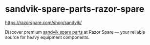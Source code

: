 # sandvik-spare-parts-razor-spare
https://razorspare.com/shop/sandvik/


Discover premium [sandvik spare parts](https://razorspare.com/shop/sandvik/) at Razor Spare — your reliable source for heavy equipment components.
